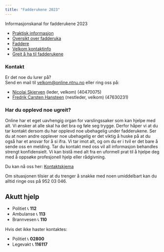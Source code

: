 ```yaml
---
title: "Fadderukene 2023"
---
```


Informasjonskanal for fadderukene 2023


* [Praktisk informasjon](/fadderukene/2023-/PraktiskInfo)
* [Oversikt over fadderuka](https://splash.online.ntnu.no/)  
* [Faddere](/fadderukene/2023-/Faddere)  
* [Velkom kontaktinfo](/fadderukene/2023-/velkom) 
* [Greit å ha til fadderukene](/fadderukene/2023-/pakkeliste)


### Kontakt
Er det noe du lurer på?  
Send en mail til velkom@online.ntnu.no eller ring oss på:

- [Nicolai Skjerven](https://online.ntnu.no/profile/public/2606/) (leder, velkom) (40470075)  
- [Fredrik Carsten Hansteen](https://online.ntnu.no/profile/public/2595) (nestleder, velkom) (47630231) 


### Har du opplevd noe ugreit?
Online har et eget uavhengig organ for varslingssaker som kan hjelpe med alt. Vi ønsker at alle skal ha det bra og føle seg trygge. Derfor håper vi at du tar kontakt dersom du har opplevd noe ubehagelig under fadderukene. Ser du at noen andre opplever noe ubehagelig er det viktig å huske på at du også har et ansvar for å si ifra. Vi tar imot alt, og om du er i tvil er det bare å sende oss en melding. Tar du kontakt med oss vil all informasjon behandles strengt konfidensielt. Vi kan bistå med alt fra en uformell prat til å hjelpe deg med å oppsøke profesjonell hjelp eller rådgivning.

Du kan nå oss her: [Kontaktskjema](https://docs.google.com/forms/d/e/1FAIpQLScvjEqVsiRIYnVqCNqbH_-nmYk3Ux6la8a7KZzsY3sJDbW-iA/viewform?usp=sf_link) 

Om situasjonen tilsier at du trenger å snakke med noen umiddelbart kan du alltid ringe oss på 952 03 046.


Akutt hjelp
------------------------------------

- Politiet 📞 **112**  
- Ambulanse 📞 **113**  
- Brannvesen 📞 **110**

Hvis det ikke haster kontaktes:

- Politiet 📞 **02800**  
- Legevakt 📞 **116117**